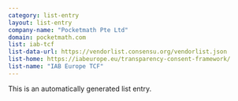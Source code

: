 ```yaml
---
category: list-entry
layout: list-entry
company-name: "Pocketmath Pte Ltd"
domain: pocketmath.com
list: iab-tcf
list-data-url: https://vendorlist.consensu.org/vendorlist.json
list-home: https://iabeurope.eu/transparency-consent-framework/
list-name: "IAB Europe TCF"
---
```


This is an automatically generated list entry.
